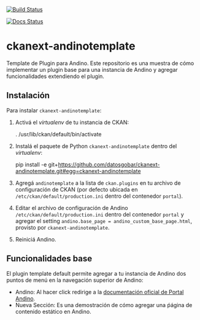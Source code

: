 [![Build Status](https://travis-ci.org/datosgobar/ckanext-andinotemplate.svg?branch=master)](https://travis-ci.org/datosgobar/ckanext-andinotemplate)

[![Docs Status](https://readthedocs.org/projects/ckanext-andinotemplate/badge/?version=master)](http://ckanext-andinotemplate.readthedocs.io/es/master/)

# ckanext-andinotemplate

Template de Plugin para Andino. Este repositorio es una muestra de cómo implementar un plugin base para una instancia de Andino y agregar funcionalidades extendiendo el plugin.


## Instalación

Para instalar `ckanext-andinotemplate`:

1. Activá el _virtualenv_ de tu instancia de CKAN:

     . /usr/lib/ckan/default/bin/activate

2. Instalá el paquete de Python `ckanext-andinotemplate` dentro del _virtualenv_:

     pip install -e git+https://github.com/datosgobar/ckanext-andinotemplate.git#egg=ckanext-andinotemplate

3. Agregá `andinotemplate` a la lista de `ckan.plugins` en tu archivo de configuración de CKAN
   (por defecto ubicada en `/etc/ckan/default/production.ini` dentro del contenedor `portal`).

4. Editar el archivo de configuración de Andino `/etc/ckan/default/production.ini` dentro del contenedor `portal` y agregar el setting `andino.base_page = andino_custom_base_page.html`, provisto por `ckanext-andinotemplate`.

5. Reiniciá Andino.

## Funcionalidades base

El plugin template default permite agregar a tu instancia de Andino dos puntos de menú en la navegación superior de Andino:

* Andino: Al hacer click redirige a la [documentación oficial de Portal Andino](http://portal-andino.readthedocs.io/).
* Nueva Sección: Es una demostración de cómo agregar una ṕágina de contenido estático en Andino.
